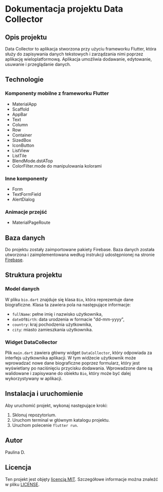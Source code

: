 # Dokumentacja projektu Data Collector

## Opis projektu

Data Collector to aplikacja stworzona przy użyciu frameworku Flutter, która służy do zapisywania danych tekstowych i zarządzania nimi poprzez aplikację wieloplatformową. Aplikacja umożliwia dodawanie, edytowanie, usuwanie i przeglądanie danych.

## Technologie

### Komponenty mobilne z frameworku Flutter

- MaterialApp
- Scaffold
- AppBar
- Text
- Column
- Row
- Container
- SizedBox
- IconButton
- ListView
- ListTile
- BlendMode.dstATop
- ColorFilter.mode do manipulowania kolorami

### Inne komponenty

- Form
- TextFormField
- AlertDialog

### Animacje przejść

- MaterialPageRoute

## Baza danych

Do projektu zostały zaimportowane pakiety Firebase. Baza danych została utworzona i zaimplementowana według instrukcji udostępnionej na stronie [Firebase](https://firebase.google.com/).

## Struktura projektu

### Model danych

W pliku `bio.dart` znajduje się klasa `Bio`, która reprezentuje dane biograficzne. Klasa ta zawiera pola na następujące informacje:

- `fullName`: pełne imię i nazwisko użytkownika,
- `dateOfBirth`: data urodzenia w formacie "dd-mm-yyyy",
- `country`: kraj pochodzenia użytkownika,
- `city`: miasto zamieszkania użytkownika.

### Widget DataCollector

Plik `main.dart` zawiera główny widget `DataCollector`, który odpowiada za interfejs użytkownika aplikacji. W tym widżecie użytkownik może wprowadzać nowe dane biograficzne poprzez formularz, który jest wyświetlany po naciśnięciu przycisku dodawania. Wprowadzone dane są walidowane i zapisywane do obiektu `Bio`, który może być dalej wykorzystywany w aplikacji.

## Instalacja i uruchomienie

Aby uruchomić projekt, wykonaj następujące kroki:

1. Sklonuj repozytorium.
2. Uruchom terminal w głównym katalogu projektu.
3. Uruchom polecenie `flutter run`.

## Autor

Paulina D.

## Licencja

Ten projekt jest objęty [licencją MIT](https://couto.mit-license.org/). Szczegółowe informacje można znaleźć w pliku [LICENSE](LICENSE).

